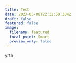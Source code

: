 ```yaml
---
title: Test
date: 2023-05-08T22:31:50.304Z
draft: false
featured: false
image:
  filename: featured
  focal_point: Smart
  preview_only: false
---
```

y﻿rth